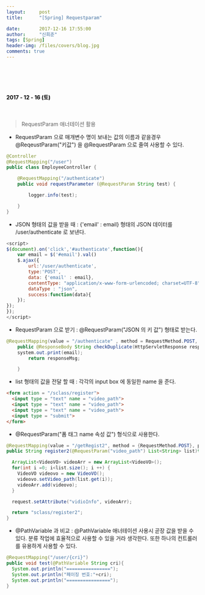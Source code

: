 ```yaml
---
layout:     post
title:      "[Spring] Requestparam"

date:       2017-12-16 17:55:00
author:     "신희준"
tags: [Spring]
header-img: /files/covers/blog.jpg
comments: true
---
```



<head>
 <meta property="og:type" content="website">
 <meta property="og:title" content="spring requestparam list, 리스트로 받기">
 <meta property="og:description" content="spring requestparam list, RequestParam애너테이션을 통해 클라이언트에서 폼으로 보낸 데이터 리스트로 받기">
 <meta property="og:url" content="http://shj7242.github.io/2017/12/16/Spring32/">

 <meta name="twitter:card" content="summary">
  <meta name="twitter:title" content="spring requestparam list, 리스트로 받기">
  <meta name="twitter:description" content="spring requestparam list, RequestParam애너테이션을 통해 클라이언트에서 폼으로 보낸 데이터 리스트로 받기">
  <meta name="FACEBOOK:domain" content="http://shj7242.github.io/2017/12/16/Spring32/">
  <meta name="facebook:card" content="summary">
   <meta name="facebook:title" content="spring requestparam list, 리스트로 받기">
   <meta name="facebook:description" content="spring requestparam list, RequestParam애너테이션을 통해 클라이언트에서 폼으로 보낸 데이터 리스트로 받기">
   <meta name="facebook:domain" content="http://shj7242.github.io/2017/12/16/Spring32/">


 </head>


<br>
<H4 style ="font-weight:bold; color:black;"> </H4>
<br>
<H4 style ="font-weight:bold; color : black">2017 - 12 - 16 (토)</H4>

<br>

> RequestParam 애너테이션 활용

* RequestParam 으로 매개변수 명이 보내는 값의 이름과 같을경우 @ReqeustParam("키값") 을 @RequestParam 으로 줄여 사용할 수 있다.

~~~java
@Controller
@RequestMapping("/user")
public class EmployeeController {

    @RequestMapping("/authenticate")
    public void requestParameter (@RequestParam String test) {

        logger.info(test);

    }
}
~~~




* JSON 형태의 값을 받을 때 : {'email' : email}  형태의 JSON 데이터를 /user/authenticate 로 보낸다.

~~~JavaScript
<script>
$(document).on('click','#authenticate',function(){
	var email = $('#email').val()
    $.ajax({
        url:'/user/authenticate',
        type:'POST',
        data: {'email' : email},
        contentType: "application/x-www-form-urlencoded; charset=UTF-8",
        dataType : "json",
        success:function(data){
    });
});
});
</script>
~~~

* RequestParam 으로 받기 : @RequestParam("JSON 의 키 값") 형태로 받는다.

~~~java
@RequestMapping(value = "/authenticate" , method = RequestMethod.POST, produces = "application/json; charset=utf-8")
	public @ResponseBody String checkDuplicate(HttpServletResponse response,  @RequestParam("email") String email, Model model)throws Exception {
    system.out.print(email);
		return responseMsg;

	}
~~~

* list 형태의 값을 전달 할 때 : 각각의 input box 에 동일한 name 을 준다.

~~~html
<form action = "/sclass/register">
  <input type = "text" name = "video_path">
  <input type = "text" name = "video_path">
  <input type = "text" name = "video_path">
  <input type = "submit">
</form>  
~~~

* @RequestParam("폼 태그 name 속성 값") 형식으로 사용한다.

~~~java
@RequestMapping(value = "/getRegist2", method = {RequestMethod.POST}, produces = "text/plain; charset=UTF8")
public String register2(@RequestParam("video_path") List<String> list)throws Exception {

  ArrayList<VideoVO> videoArr = new ArrayList<VideoVO>();
  for(int i =0; i<list.size(); i ++) {
    VideoVO videovo = new VideoVO();
    videovo.setVideo_path(list.get(i));
    videoArr.add(videovo);
  }

  request.setAttribute("vidioInfo", videoArr);

  return "sclass/register2";
}
~~~

* @PathVariable 과 비교 : @PathVariable 애너테이션 사용시 곧장 값을 받을 수 있다. 분류 작업에 효율적으로 사용할 수 있을 거라 생각한다. 또한 하나의 컨트롤러를 유용하게 사용할 수 있다.

~~~JAVA
@RequestMapping("/user/{cri}")
public void test(@PathVariable String cri){
  System.out.println("================");
  System.out.println("페이징 번호:"+cri);
  System.out.println("================");
}

~~~
